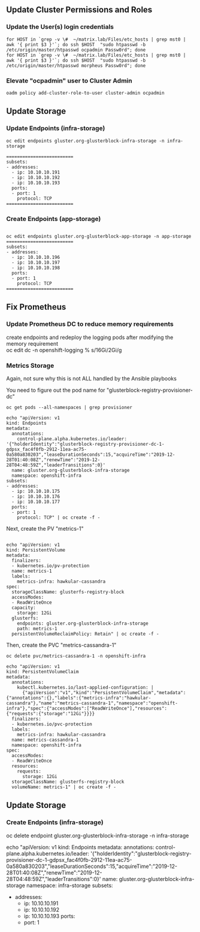 
## Update Cluster Permissions and Roles


### Update the User(s) login credentials
```
for HOST in `grep -v \#  ~/matrix.lab/Files/etc_hosts | grep mst0 | awk '{ print $3 }'`; do ssh $HOST  "sudo htpasswd -b /etc/origin/master/htpasswd ocpadmin Passw0rd"; done
for HOST in `grep -v \#  ~/matrix.lab/Files/etc_hosts | grep mst0 | awk '{ print $3 }'`; do ssh $HOST  "sudo htpasswd -b /etc/origin/master/htpasswd morpheus Passw0rd"; done
```

### Elevate "ocpadmin" user to Cluster Admin
```
oadm policy add-cluster-role-to-user cluster-admin ocpadmin
```

## Update Storage 
### Update Endpoints (infra-storage)
```
oc edit endpoints gluster.org-glusterblock-infra-storage -n infra-storage

=========================
subsets:
- addresses:
  - ip: 10.10.10.191
  - ip: 10.10.10.192
  - ip: 10.10.10.193
  ports:
  - port: 1
    protocol: TCP
=========================
```

### Create Endpoints (app-storage)
```

oc edit endpoints gluster.org-glusterblock-app-storage -n app-storage
=========================
subsets:
- addresses:
  - ip: 10.10.10.196
  - ip: 10.10.10.197
  - ip: 10.10.10.198
  ports:
  - port: 1
    protocol: TCP
=========================

```

## Fix Prometheus
### Update Prometheus DC to reduce memory requirements
create endpoints and redeploy the logging pods after modifying the memory requirement  
oc edit dc -n openshift-logging
% s/16Gi/2Gi/g

### Metrics Storage
Again, not sure why this is not ALL handled by the Ansible playbooks

You need to figure out the pod name for "glusterblock-registry-provisioner-dc"
```
oc get pods --all-namespaces | grep provisioner
```

```
echo "apiVersion: v1
kind: Endpoints
metadata:
  annotations:
    control-plane.alpha.kubernetes.io/leader: '{"holderIdentity":"glusterblock-registry-provisioner-dc-1-gdpsx_fac4f0fb-2912-11ea-ac75-0a580a830203","leaseDurationSeconds":15,"acquireTime":"2019-12-28T01:40:08Z","renewTime":"2019-12-28T04:48:59Z","leaderTransitions":0}'
  name: gluster.org-glusterblock-infra-storage
  namespace: openshift-infra
subsets:
- addresses:
  - ip: 10.10.10.175
  - ip: 10.10.10.176
  - ip: 10.10.10.177
  ports:
  - port: 1
    protocol: TCP" | oc create -f -
```

Next, create the PV "metrics-1"
```

echo "apiVersion: v1
kind: PersistentVolume
metadata:
  finalizers:
  - kubernetes.io/pv-protection
  name: metrics-1
  labels:
    metrics-infra: hawkular-cassandra
spec:
  storageClassName: glusterfs-registry-block
  accessModes:
  - ReadWriteOnce
  capacity:
    storage: 12Gi
  glusterfs:
    endpoints: gluster.org-glusterblock-infra-storage
    path: metrics-1
  persistentVolumeReclaimPolicy: Retain" | oc create -f -
```

Then, create the PVC "metrics-cassandra-1"
```
oc delete pvc/metrics-cassandra-1 -n openshift-infra

echo "apiVersion: v1
kind: PersistentVolumeClaim
metadata:
  annotations:
    kubectl.kubernetes.io/last-applied-configuration: |
      {"apiVersion":"v1","kind":"PersistentVolumeClaim","metadata":{"annotations":{},"labels":{"metrics-infra":"hawkular-cassandra"},"name":"metrics-cassandra-1","namespace":"openshift-infra"},"spec":{"accessModes":["ReadWriteOnce"],"resources":{"requests":{"storage":"12Gi"}}}}
  finalizers:
  - kubernetes.io/pvc-protection
  labels:
    metrics-infra: hawkular-cassandra
  name: metrics-cassandra-1
  namespace: openshift-infra
spec:
  accessModes:
  - ReadWriteOnce
  resources:
    requests:
      storage: 12Gi
  storageClassName: glusterfs-registry-block
  volumeName: metrics-1" | oc create -f -
```



## Update Storage 
### Create Endpoints (infra-storage)

oc delete endpoint gluster.org-glusterblock-infra-storage -n infra-storage

echo "apiVersion: v1
kind: Endpoints
metadata:
  annotations:
    control-plane.alpha.kubernetes.io/leader: '{"holderIdentity":"glusterblock-registry-provisioner-dc-1-gdpsx_fac4f0fb-2912-11ea-ac75-0a580a830203","leaseDurationSeconds":15,"acquireTime":"2019-12-28T01:40:08Z","renewTime":"2019-12-28T04:48:59Z","leaderTransitions":0}'
  name: gluster.org-glusterblock-infra-storage
  namespace: infra-storage
subsets:
- addresses:
  - ip: 10.10.10.191
  - ip: 10.10.10.192
  - ip: 10.10.10.193
  ports:
  - port: 1

